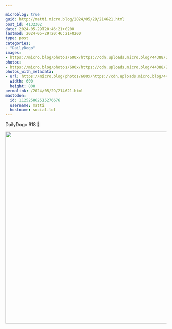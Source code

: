 ```yaml
---

microblog: true
guid: http://matti.micro.blog/2024/05/29/214621.html
post_id: 4132302
date: 2024-05-29T20:46:21+0200
lastmod: 2024-05-29T20:46:21+0200
type: post
categories:
- "DailyDogo"
images:
- https://micro.blog/photos/600x/https://cdn.uploads.micro.blog/44388/2024/6f48587b88194289a8670221733f323b.jpg
photos:
- https://micro.blog/photos/600x/https://cdn.uploads.micro.blog/44388/2024/6f48587b88194289a8670221733f323b.jpg
photos_with_metadata:
- url: https://micro.blog/photos/600x/https://cdn.uploads.micro.blog/44388/2024/6f48587b88194289a8670221733f323b.jpg
  width: 600
  height: 800
permalink: /2024/05/29/214621.html
mastodon:
  id: 112525862515276676
  username: matti
  hostname: social.lol
---
```

DailyDogo 918 🐶

<img src="https://micro.blog/photos/600x/https://blog.martin-haehnel.de/uploads/2024/6f48587b88194289a8670221733f323b.jpg" width="600" alt="" />
